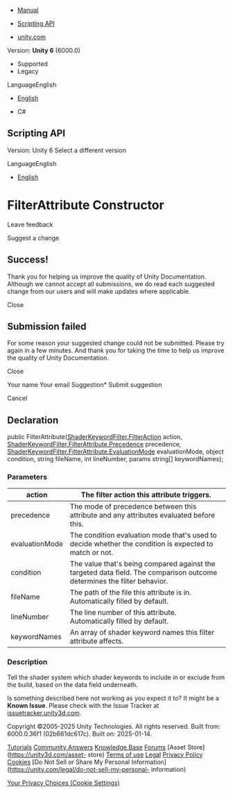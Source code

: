 [ ]()

  * [Manual](../Manual/index.html)
  * [Scripting API](../ScriptReference/index.html)

  * [unity.com](https://unity.com/)

Version: **Unity 6** (6000.0)

  * Supported
  * Legacy

LanguageEnglish

  * [English]()

  * C#

[ ](https://docs.unity3d.com)

## Scripting API

Version: Unity 6 Select a different version

LanguageEnglish

  * [English]()

# FilterAttribute Constructor

Leave feedback

Suggest a change

## Success!

Thank you for helping us improve the quality of Unity Documentation. Although
we cannot accept all submissions, we do read each suggested change from our
users and will make updates where applicable.

Close

## Submission failed

For some reason your suggested change could not be submitted. Please <a>try
again</a> in a few minutes. And thank you for taking the time to help us
improve the quality of Unity Documentation.

Close

Your name Your email Suggestion* Submit suggestion

Cancel

[ ]()

## Declaration

public
FilterAttribute([ShaderKeywordFilter.FilterAction](ShaderKeywordFilter.FilterAction.html)
action,
[ShaderKeywordFilter.FilterAttribute.Precedence](ShaderKeywordFilter.FilterAttribute.Precedence.html)
precedence,
[ShaderKeywordFilter.FilterAttribute.EvaluationMode](ShaderKeywordFilter.FilterAttribute.EvaluationMode.html)
evaluationMode, object condition, string fileName, int lineNumber, params
string[] keywordNames);

### Parameters

action | The filter action this attribute triggers.  
---|---  
precedence | The mode of precedence between this attribute and any attributes evaluated before this.  
evaluationMode | The condition evaluation mode that's used to decide whether the condition is expected to match or not.  
condition | The value that's being compared against the targeted data field. The comparison outcome determines the filter behavior.  
fileName | The path of the file this attribute is in. Automatically filled by default.  
lineNumber | The line number of this attribute. Automatically filled by default.  
keywordNames | An array of shader keyword names this filter attribute affects.  
  
### Description

Tell the shader system which shader keywords to include in or exclude from the
build, based on the data field underneath.

Is something described here not working as you expect it to? It might be a
**Known Issue**. Please check with the Issue Tracker at
[issuetracker.unity3d.com](https://issuetracker.unity3d.com).

Copyright ©2005-2025 Unity Technologies. All rights reserved. Built from:
6000.0.36f1 (02b661dc617c). Built on: 2025-01-14.

[Tutorials](https://unity3d.com/learn) [Community
Answers](https://answers.unity3d.com) [Knowledge
Base](https://support.unity3d.com/hc/en-us)
[Forums](https://forum.unity3d.com) [Asset Store](https://unity3d.com/asset-
store) [Terms of use](https://docs.unity3d.com/Manual/TermsOfUse.html)
[Legal](https://unity.com/legal) [Privacy
Policy](https://unity.com/legal/privacy-policy)
[Cookies](https://unity.com/legal/cookie-policy) [Do Not Sell or Share My
Personal Information](https://unity.com/legal/do-not-sell-my-personal-
information)

[Your Privacy Choices (Cookie Settings)](javascript:void\(0\);)

